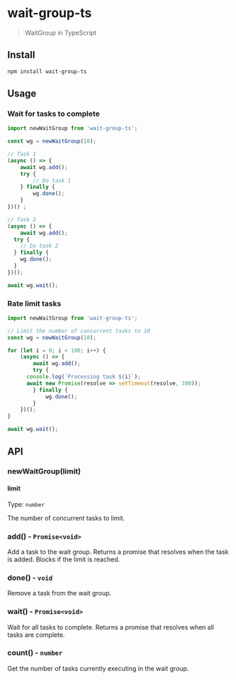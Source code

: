 # wait-group-ts

> WaitGroup in TypeScript

## Install

```sh
npm install wait-group-ts
```

## Usage

### Wait for tasks to complete
```js
import newWaitGroup from 'wait-group-ts';

const wg = newWaitGroup(10);

// Task 1
(async () => {
	await wg.add();
	try {
		// Do task 1
	} finally {
		wg.done();
	}
})() ;

// Task 2
(async () => {
	await wg.add();
  try {
    // Do task 2
  } finally {
    wg.done();
  }
})();

await wg.wait();
```

### Rate limit tasks
```js
import newWaitGroup from 'wait-group-ts';

// Limit the number of concurrent tasks to 10
const wg = newWaitGroup(10); 

for (let i = 0; i < 100; i++) {
	(async () => {
		await wg.add();
		try {
      console.log(`Processing task ${i}`);
      await new Promise(resolve => setTimeout(resolve, 100));
		} finally {
			wg.done();
		}
	})();
}

await wg.wait();

```

## API

### newWaitGroup(limit)

#### limit

Type: `number`

The number of concurrent tasks to limit.

### add() - `Promise<void>`

Add a task to the wait group. Returns a promise that resolves when the task is added. Blocks if the limit is reached.

### done() - `void`

Remove a task from the wait group.

### wait() - `Promise<void>`

Wait for all tasks to complete. Returns a promise that resolves when all tasks are complete.

### count() - `number`

Get the number of tasks currently executing in the wait group.
